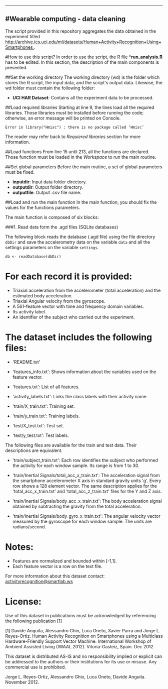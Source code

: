 
---------------------------------------------------------------------------
#Wearable computing - data cleaning
---------------------------------------------------------------------------

The script provided in this repository aggregates the data obtained in the experiment titled [http://archive.ics.uci.edu/ml/datasets/Human+Activity+Recognition+Using+Smartphones ](http://archive.ics.uci.edu/ml/datasets/Human+Activity+Recognition+Using+Smartphones  "Human Activity Recognition Using Smartphones"). 
 

#How to use this script?
In order to use the script, the R file ***run_analysis.R** has to be edited. In this section, the description of the main components is presented.


##Set the working directory
The working directory (wd) is the folder which stores the R script, the input data, and the script's output data. Likewise, the wd folder must contain the following folder:

 - **UCI HAR Dataset**: Contains all the experiment data to be processed.



##Load required libraries
Starting at line 9, the lines load all the required libraries. Those libraries must be installed before running the code; otherwise, an error message will be printed on Console. 

    Error in library("Hmisc") : there is no package called ‘Hmisc’

The reader may refer back to *Requiered libraries* section for more information.

##Load functions
From line 15 until 213, all the functions are declared. Those function must be loaded in the *Workspace* to run the main routine.

##Set global parameters
Before the main routine, a set of global parameters must be fixed.

- **inputdir**: Input data folder directory.
- **outputdir**: Output folder directory.
- **outputfile**: Output .csv file name.

##Load and run the main function
In the main function, you should fix the values for the functions parameters.

The main function is composed of six blocks:

###1. Read data form the .agd files (SQLite databases)

The following block reads the database (.agd file) using the file directory `dbDir` and save the accelerometry data on the variable `data` and all the settings parameters on the variable `settings`.

    db <- readDatabase(dbDir)


For each record it is provided:
======================================

- Triaxial acceleration from the accelerometer (total acceleration) and the estimated body acceleration.
- Triaxial Angular velocity from the gyroscope. 
- A 561-feature vector with time and frequency domain variables. 
- Its activity label. 
- An identifier of the subject who carried out the experiment.

The dataset includes the following files:
=========================================

- 'README.txt'

- 'features_info.txt': Shows information about the variables used on the feature vector.

- 'features.txt': List of all features.

- 'activity_labels.txt': Links the class labels with their activity name.

- 'train/X_train.txt': Training set.

- 'train/y_train.txt': Training labels.

- 'test/X_test.txt': Test set.

- 'test/y_test.txt': Test labels.

The following files are available for the train and test data. Their descriptions are equivalent. 

- 'train/subject_train.txt': Each row identifies the subject who performed the activity for each window sample. Its range is from 1 to 30. 

- 'train/Inertial Signals/total_acc_x_train.txt': The acceleration signal from the smartphone accelerometer X axis in standard gravity units 'g'. Every row shows a 128 element vector. The same description applies for the 'total_acc_x_train.txt' and 'total_acc_z_train.txt' files for the Y and Z axis. 

- 'train/Inertial Signals/body_acc_x_train.txt': The body acceleration signal obtained by subtracting the gravity from the total acceleration. 

- 'train/Inertial Signals/body_gyro_x_train.txt': The angular velocity vector measured by the gyroscope for each window sample. The units are radians/second. 

Notes: 
======
- Features are normalized and bounded within [-1,1].
- Each feature vector is a row on the text file.

For more information about this dataset contact: activityrecognition@smartlab.ws

License:
========
Use of this dataset in publications must be acknowledged by referencing the following publication [1] 

[1] Davide Anguita, Alessandro Ghio, Luca Oneto, Xavier Parra and Jorge L. Reyes-Ortiz. Human Activity Recognition on Smartphones using a Multiclass Hardware-Friendly Support Vector Machine. International Workshop of Ambient Assisted Living (IWAAL 2012). Vitoria-Gasteiz, Spain. Dec 2012

This dataset is distributed AS-IS and no responsibility implied or explicit can be addressed to the authors or their institutions for its use or misuse. Any commercial use is prohibited.

Jorge L. Reyes-Ortiz, Alessandro Ghio, Luca Oneto, Davide Anguita. November 2012.
